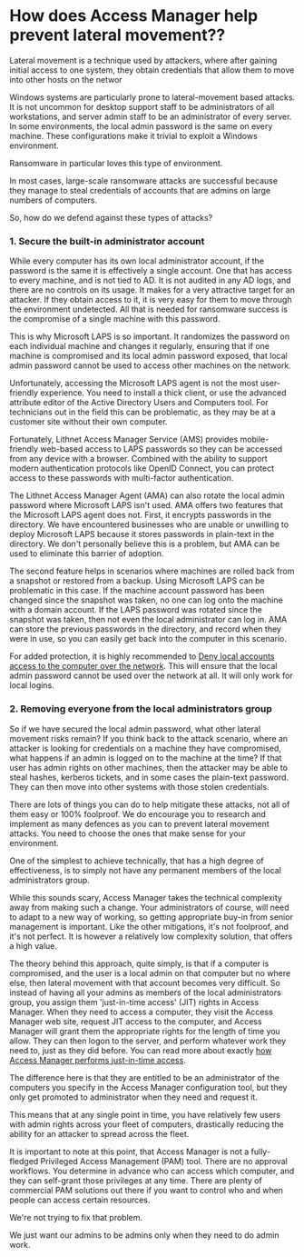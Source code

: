 # How does Access Manager help prevent lateral movement??


Lateral movement is a technique used by attackers, where after gaining initial access to one system, they obtain credentials that allow them to move into other hosts on the networ

Windows systems are particularly prone to lateral-movement based attacks. It is not uncommon for desktop support staff to be administrators of all workstations, and server admin staff to be an administrator of every server. In some environments, the local admin password is the same on every machine. These configurations make it trivial to exploit a Windows environment.

Ransomware in particular loves this type of environment.

In most cases, large-scale ransomware attacks are successful because they manage to steal credentials of accounts that are admins on large numbers of computers.

So, how do we defend against these types of attacks?

### 1. Secure the built-in administrator account

While every computer has its own local administrator account, if the password is the same it is effectively a single account. One that has access to every machine, and is not tied to AD. It is not audited in any AD logs, and there are no controls on its usage. It makes for a very attractive target for an attacker. If they obtain access to it, it is very easy for them to move through the environment undetected. All that is needed for ransomware success is the compromise of a single machine with this password.

This is why Microsoft LAPS is so important. It randomizes the password on each individual machine and changes it regularly, ensuring that if one machine is compromised and its local admin password exposed, that local admin password cannot be used to access other machines on the network.

Unfortunately, accessing the Microsoft LAPS agent is not the most user-friendly experience. You need to install a thick client, or use the advanced attribute editor of the Active Directory Users and Computers tool. For technicians out in the field this can be problematic, as they may be at a customer site without their own computer.

Fortunately, Lithnet Access Manager Service (AMS) provides mobile-friendly web-based access to LAPS passwords so they can be accessed from any device with a browser. Combined with the ability to support modern authentication protocols like OpenID Connect, you can protect access to these passwords with multi-factor authentication.

The Lithnet Access Manager Agent (AMA) can also rotate the local admin password where Microsoft LAPS isn't used. AMA offers two features that the Microsoft LAPS agent does not. First, it encrypts passwords in the directory. We have encountered businesses who are unable or unwilling to deploy Microsoft LAPS because it stores passwords in plain-text in the directory. We don't personally believe this is a problem, but AMA can be used to eliminate this barrier of adoption.

The second feature helps in scenarios where machines are rolled back from a snapshot or restored from a backup. Using Microsoft LAPS can be problematic in this case. If the machine account password has been changed since the snapshot was taken, no one can log onto the machine with a domain account. If the LAPS password was rotated since the snapshot was taken, then not even the local administrator can log in. AMA can store the previous passwords in the directory, and record when they were in use, so you can easily get back into the computer in this scenario.

For added protection, it is highly recommended to [Deny local accounts access to the computer over the network](https://support.microsoft.com/en-au/help/4488256/how-to-block-remote-use-of-local-accounts-in-windows). This will ensure that the local admin password cannot be used over the network at all. It will only work for local logins.

### 2. Removing everyone from the local administrators group

So if we have secured the local admin password, what other lateral movement risks remain? If you think back to the attack scenario, where an attacker is looking for credentials on a machine they have compromised, what happens if an admin is logged on to the machine at the time? If that user has admin rights on other machines, then the attacker may be able to steal hashes, kerberos tickets, and in some cases the plain-text password. They can then move into other systems with those stolen credentials.

There are lots of things you can do to help mitigate these attacks, not all of them easy or 100% foolproof. We do encourage you to research and implement as many defences as you can to prevent lateral movement attacks. You need to choose the ones that make sense for your environment.

One of the simplest to achieve technically, that has a high degree of effectiveness, is to simply not have any permanent members of the local administrators group.

While this sounds scary, Access Manager takes the technical complexity away from making such a change. Your administrators of course, will need to adapt to a new way of working, so getting appropriate buy-in from senior management is important. Like the other mitigations, it's not foolproof, and it's not perfect. It is however a relatively low complexity solution, that offers a high value.

The theory behind this approach, quite simply, is that if a computer is compromised, and the user is a local admin on that computer but no where else, then lateral movement with that account becomes very difficult. So instead of having all your admins as members of the local administrators group, you assign them 'just-in-time access' (JIT) rights in Access Manager. When they need to access a computer, they visit the Access Manager web site, request JIT access to the computer, and Access Manager will grant them the appropriate rights for the length of time you allow. They can then logon to the server, and perform whatever work they need to, just as they did before. You can read more about exactly [how Access Manager performs just-in-time access](../deploying\_features/Setting-up-JIT-access/).

The difference here is that they are entitled to be an administrator of the computers you specify in the Access Manager configuration tool, but they only get promoted to administrator when they need and request it.

This means that at any single point in time, you have relatively few users with admin rights across your fleet of computers, drastically reducing the ability for an attacker to spread across the fleet.

It is important to note at this point, that Access Manager is not a fully-fledged Privileged Access Management (PAM) tool. There are no approval workflows. You determine in advance who can access which computer, and they can self-grant those privileges at any time. There are plenty of commercial PAM solutions out there if you want to control who and when people can access certain resources.

We're not trying to fix that problem.

We just want our admins to be admins only when they need to do admin work.
